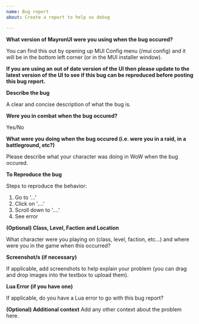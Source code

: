 ```yaml
---
name: Bug report
about: Create a report to help us debug

---
```


**What version of MayronUI were you using when the bug occured?**

You can find this out by opening up MUI Config menu (/mui config) and it will be in the bottom left corner (or in the MUI installer window).

**If you are using an out of date version of the UI then please update to the latest version of the UI to see if this bug can be reproduced before posting this bug report.**

**Describe the bug**

A clear and concise description of what the bug is.

**Were you in combat when the bug occured?**

Yes/No

**What were you doing when the bug occured (i.e. were you in a raid, in a battleground, etc?)**

Please describe what your character was doing in WoW when the bug occured.

**To Reproduce the bug**

Steps to reproduce the behavior:
1. Go to '...'
2. Click on '....'
3. Scroll down to '....'
4. See error

**(Optional) Class, Level, Faction and Location**

What character were you playing on (class, level, faction, etc...) and where were you in the game when this occurred?

**Screenshot/s (if necessary)**

If applicable, add screenshots to help explain your problem (you can drag and drop images into the textbox to upload them).

**Lua Error (if you have one)**

If applicable, do you have a Lua error to go with this bug report?

**(Optional) Additional context**
Add any other context about the problem here.
